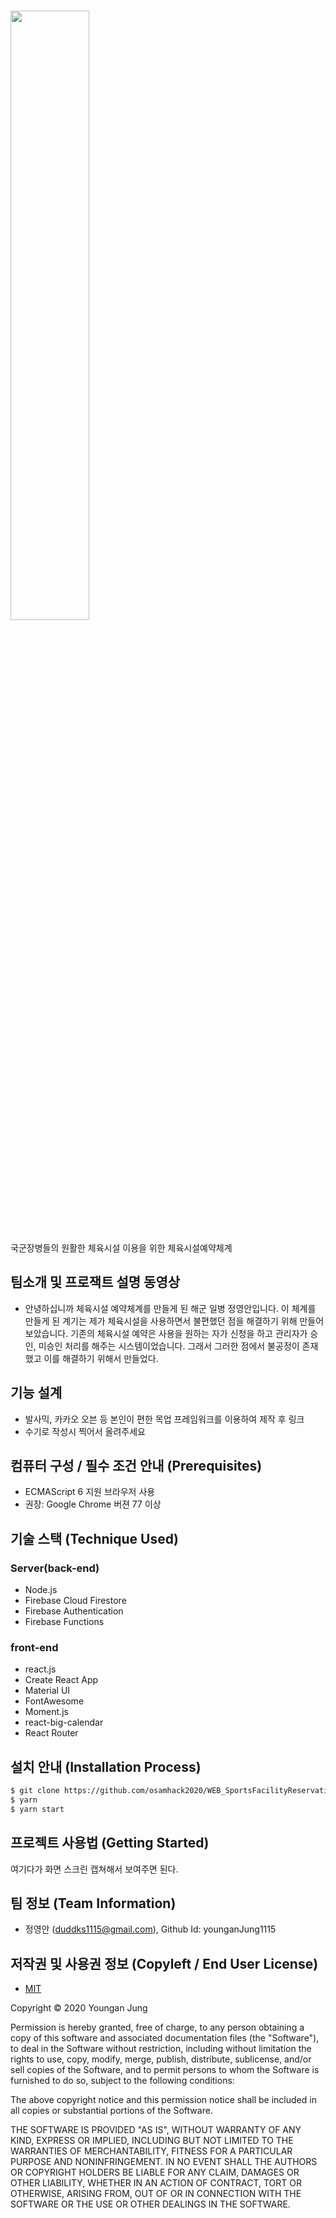 # <img src="https://user-images.githubusercontent.com/68759940/97770133-1b1d6680-1b74-11eb-927f-39b23ce15d5a.JPG" width="50%"></img>
국군장병들의 원활한 체육시설 이용을 위한 체육시설예약체계


## 팀소개 및 프로잭트 설명 동영상
- 안녕하십니까 체육시설 예약체계를 만들게 된 해군 일병 정영안입니다.  이 체계를 만들게 된 계기는 제가 체육시설을 사용하면서 불편했던 점을 해결하기 위해 만들어 보았습니다. 기존의 체육시설 예약은 사용을 원하는 자가 신청을 하고 관리자가 승인, 미승인 처리를 해주는 시스템이었습니다. 그래서 그러한 점에서 불공정이 존재했고 이를 해결하기 위해서 만들었다.


## 기능 설계
 -  발사믹, 카카오 오븐 등 본인이 편한 목업 프레임워크를 이용하여 제작 후 링크 
 - 수기로 작성시 찍어서 올려주세요

## 컴퓨터 구성 / 필수 조건 안내 (Prerequisites)
* ECMAScript 6 지원 브라우저 사용
* 권장: Google Chrome 버젼 77 이상

## 기술 스택 (Technique Used) 
### Server(back-end)
 -  Node.js
 -  Firebase Cloud Firestore
 -  Firebase Authentication
 -  Firebase Functions  
### front-end
 -  react.js
 -  Create React App
 -  Material UI
 -  FontAwesome
 -  Moment.js
 -  react-big-calendar
 -  React Router

## 설치 안내 (Installation Process)
```bash
$ git clone https://github.com/osamhack2020/WEB_SportsFacilityReservationSystem_SFRS.git
$ yarn 
$ yarn start
```

## 프로젝트 사용법 (Getting Started)
여기다가 화면 스크린 캡쳐해서 보여주면 된다.

 
## 팀 정보 (Team Information)
- 정영안 (duddks1115@gmail.com), Github Id: younganJung1115

## 저작권 및 사용권 정보 (Copyleft / End User License)
 * [MIT](https://github.com/osamhack2020/WEB_SportsFacilityReservationSystem_SFRS/blob/master/license.md)
<Project Name>

Copyright © 2020 Youngan Jung

Permission is hereby granted, free of charge, to any person obtaining a copy of this software and associated documentation files (the "Software"), to deal in the Software without restriction, including without limitation the rights to use, copy, modify, merge, publish, distribute, sublicense, and/or sell copies of the Software, and to permit persons to whom the Software is furnished to do so, subject to the following conditions:

The above copyright notice and this permission notice shall be included in all copies or substantial portions of the Software.

THE SOFTWARE IS PROVIDED "AS IS", WITHOUT WARRANTY OF ANY KIND, EXPRESS OR IMPLIED, INCLUDING BUT NOT LIMITED TO THE WARRANTIES OF MERCHANTABILITY, FITNESS FOR A PARTICULAR PURPOSE AND NONINFRINGEMENT. IN NO EVENT SHALL THE AUTHORS OR COPYRIGHT HOLDERS BE LIABLE FOR ANY CLAIM, DAMAGES OR OTHER LIABILITY, WHETHER IN AN ACTION OF CONTRACT, TORT OR OTHERWISE, ARISING FROM, OUT OF OR IN CONNECTION WITH THE SOFTWARE OR THE USE OR OTHER DEALINGS IN THE SOFTWARE.
